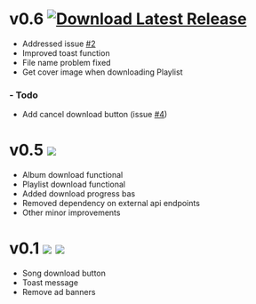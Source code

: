 # v0.6 [![][sh_l]][latest]

- Addressed issue [#2](https://github.com/GrayGalaxy/jiosaavn-downloader/issues/2)
- Improved toast function
- File name problem fixed
- Get cover image when downloading Playlist

### - Todo

- Add cancel download button (issue [#4](https://github.com/GrayGalaxy/jiosaavn-downloader/issues/4))

# v0.5 [![][sh0.5]][v0.5]

- Album download functional
- Playlist download functional
- Added download progress bas
- Removed dependency on external api endpoints
- Other minor improvements

# v0.1 ![][sh_i] [![][sh0.1]][v0.1]

- Song download button
- Toast message
- Remove ad banners

[v0.6]: https://github.com/GrayGalaxy/jiosaavn-downloader/releases/tag/v0.6 "Download"
[v0.5]: https://github.com/GrayGalaxy/jiosaavn-downloader/releases/tag/v0.5 "Download"
[v0.1]: https://github.com/GrayGalaxy/jiosaavn-downloader/releases/tag/v0.1 "Download"
[latest]: https://github.com/GrayGalaxy/jiosaavn-downloader/releases/latest " "

<!-- Shields -->

[sh_l]: https://img.shields.io/github/release/GrayGalaxy/jiosaavn-downloader?style=flat-square&color=success&label=Latest "Download Latest Release"
[sh0.6]: https://img.shields.io/badge/Release-v0.6-blue?style=flat-square
[sh0.5]: https://img.shields.io/badge/Release-v0.5-blue?style=flat-square
[sh0.1]: https://img.shields.io/badge/Release-v0.1-blue?style=flat-square
[sh_i]: https://img.shields.io/static/v1?label=&message=Initial&color=critical&style=flat-square
